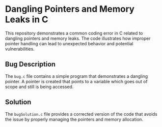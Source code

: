 # Dangling Pointers and Memory Leaks in C

This repository demonstrates a common coding error in C related to dangling pointers and memory leaks. The code illustrates how improper pointer handling can lead to unexpected behavior and potential vulnerabilities.

## Bug Description
The `bug.c` file contains a simple program that demonstrates a dangling pointer. A pointer is created that points to a variable which goes out of scope and still is being accessed. 

## Solution
The `bugSolution.c` file provides a corrected version of the code that avoids the issue by properly managing the pointers and memory allocation.